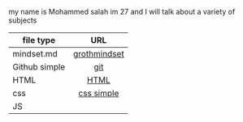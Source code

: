 my name is Mohammed salah im 27
and I will talk about a variety of subjects

| file type        | URL      |     
| ------------- |:-------------:|
| mindset.md      |[grothmindset](https://medo199329.github.io/reading-notes/grothmindest) |
| Github simple    | [git](https://medo199329.github.io/reading-notes/git)   |  
| HTML     |[HTML](https://medo199329.github.io/reading-notes/html)  |
|css|[css simple](https://medo199329.github.io/reading-notes/csssimple)|
|JS|[]()|